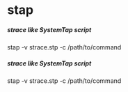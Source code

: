# stap

##### strace like SystemTap script

   stap  -v strace.stp -c /path/to/command

##### strace like SystemTap script

   stap  -v strace.stp -c /path/to/command
